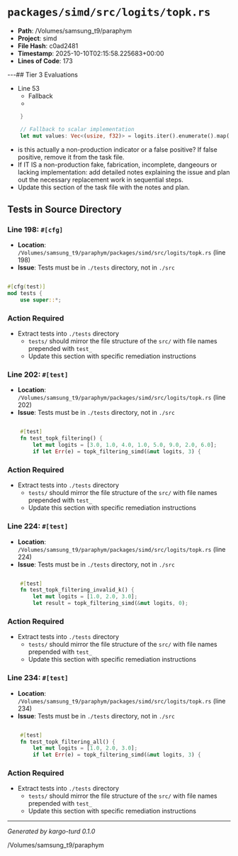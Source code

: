 # `packages/simd/src/logits/topk.rs`

- **Path**: /Volumes/samsung_t9/paraphym
- **Project**: simd
- **File Hash**: c0ad2481  
- **Timestamp**: 2025-10-10T02:15:58.225683+00:00  
- **Lines of Code**: 173

---## Tier 3 Evaluations


- Line 53
  - Fallback
  - 

```rust
    }

    // Fallback to scalar implementation
    let mut values: Vec<(usize, f32)> = logits.iter().enumerate().map(|(i, &x)| (i, x)).collect();

```

- is this actually a non-production indicator or a false positive? If false positive, remove it from the task file.
- If IT IS a non-production fake, fabrication, incomplete, dangeours or lacking implementation: add detailed notes explaining the issue and plan out the necessary replacement work in sequential steps. 
- Update this section of the task file with the notes and plan.

## Tests in Source Directory


### Line 198: `#[cfg]`

- **Location**: `/Volumes/samsung_t9/paraphym/packages/simd/src/logits/topk.rs` (line 198)
- **Issue**: Tests must be in `./tests` directory, not in `./src`

```rust

#[cfg(test)]
mod tests {
    use super::*;

```

### Action Required

- Extract tests into `./tests` directory
  - `tests/` should mirror the file structure of the `src/` with file names prepended with `test_`
  - Update this section with specific remediation instructions
  


### Line 202: `#[test]`

- **Location**: `/Volumes/samsung_t9/paraphym/packages/simd/src/logits/topk.rs` (line 202)
- **Issue**: Tests must be in `./tests` directory, not in `./src`

```rust

    #[test]
    fn test_topk_filtering() {
        let mut logits = [3.0, 1.0, 4.0, 1.0, 5.0, 9.0, 2.0, 6.0];
        if let Err(e) = topk_filtering_simd(&mut logits, 3) {
```

### Action Required

- Extract tests into `./tests` directory
  - `tests/` should mirror the file structure of the `src/` with file names prepended with `test_`
  - Update this section with specific remediation instructions
  


### Line 224: `#[test]`

- **Location**: `/Volumes/samsung_t9/paraphym/packages/simd/src/logits/topk.rs` (line 224)
- **Issue**: Tests must be in `./tests` directory, not in `./src`

```rust

    #[test]
    fn test_topk_filtering_invalid_k() {
        let mut logits = [1.0, 2.0, 3.0];
        let result = topk_filtering_simd(&mut logits, 0);
```

### Action Required

- Extract tests into `./tests` directory
  - `tests/` should mirror the file structure of the `src/` with file names prepended with `test_`
  - Update this section with specific remediation instructions
  


### Line 234: `#[test]`

- **Location**: `/Volumes/samsung_t9/paraphym/packages/simd/src/logits/topk.rs` (line 234)
- **Issue**: Tests must be in `./tests` directory, not in `./src`

```rust

    #[test]
    fn test_topk_filtering_all() {
        let mut logits = [1.0, 2.0, 3.0];
        if let Err(e) = topk_filtering_simd(&mut logits, 3) {
```

### Action Required

- Extract tests into `./tests` directory
  - `tests/` should mirror the file structure of the `src/` with file names prepended with `test_`
  - Update this section with specific remediation instructions
  

---

*Generated by kargo-turd 0.1.0*

/Volumes/samsung_t9/paraphym